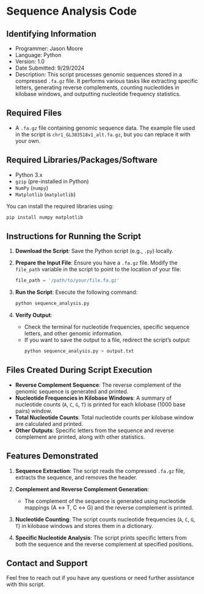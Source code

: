 # Sequence Analysis Code

## Identifying Information
  - Programmer: Jason Moore
  - Language: Python
  - Version: 1.0
  - Date Submitted: 9/29/2024
  - Description: This script processes genomic sequences stored in a compressed `.fa.gz` file. It performs various tasks like extracting specific letters, generating reverse complements, counting nucleotides in kilobase windows, and outputting nucleotide frequency statistics.

## Required Files
- A `.fa.gz` file containing genomic sequence data. The example file used in the script is `chr1_GL383518v1_alt.fa.gz`, but you can replace it with your own.

## Required Libraries/Packages/Software
- Python 3.x
- `gzip` (pre-installed in Python)
- `NumPy` (`numpy`)
- `Matplotlib` (`matplotlib`)

You can install the required libraries using:
```bash
pip install numpy matplotlib
```

## Instructions for Running the Script

1. **Download the Script**: Save the Python script (e.g., `.py`) locally.
   
2. **Prepare the Input File**: Ensure you have a `.fa.gz` file. Modify the `file_path` variable in the script to point to the location of your file:
    ```python
    file_path = '/path/to/your/file.fa.gz'
    ```

3. **Run the Script**: Execute the following command:
    ```bash
    python sequence_analysis.py
    ```

4. **Verify Output**: 
    - Check the terminal for nucleotide frequencies, specific sequence letters, and other genomic information.
    - If you want to save the output to a file, redirect the script’s output:
      ```bash
      python sequence_analysis.py > output.txt
      ```

## Files Created During Script Execution
- **Reverse Complement Sequence**: The reverse complement of the genomic sequence is generated and printed.
- **Nucleotide Frequencies in Kilobase Windows**: A summary of nucleotide counts (`A`, `C`, `G`, `T`) is printed for each kilobase (1000 base pairs) window.
- **Total Nucleotide Counts**: Total nucleotide counts per kilobase window are calculated and printed.
- **Other Outputs**: Specific letters from the sequence and reverse complement are printed, along with other statistics.

## Features Demonstrated
1. **Sequence Extraction**: The script reads the compressed `.fa.gz` file, extracts the sequence, and removes the header.
   
2. **Complement and Reverse Complement Generation**: 
   - The complement of the sequence is generated using nucleotide mappings (A ↔ T, C ↔ G) and the reverse complement is printed.

3. **Nucleotide Counting**: The script counts nucleotide frequencies (`A`, `C`, `G`, `T`) in kilobase windows and stores them in a dictionary.

4. **Specific Nucleotide Analysis**: The script prints specific letters from both the sequence and the reverse complement at specified positions.

## Contact and Support
Feel free to reach out if you have any questions or need further assistance with this script.
